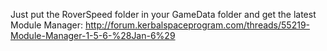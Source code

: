 Just put the RoverSpeed folder in your GameData folder and get the latest Module Manager:
http://forum.kerbalspaceprogram.com/threads/55219-Module-Manager-1-5-6-%28Jan-6%29
